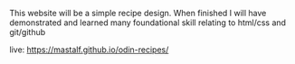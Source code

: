 This website will be a simple recipe design. When finished I will have demonstrated and learned many foundational skill relating to html/css and git/github

live: https://mastalf.github.io/odin-recipes/
